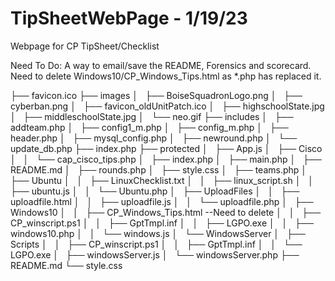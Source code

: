 # TipSheetWebPage - 1/19/23
Webpage for CP TipSheet/Checklist

Need To Do: 
A way to email/save the README, Forensics and scorecard. 
Need to delete Windows10/CP_Windows_Tips.html as *.php has replaced it.

├── favicon.ico
├── images
│   ├── BoiseSquadronLogo.png
│   ├── cyberban.png
│   ├── favicon_oldUnitPatch.ico
│   ├── highschoolState.jpg
│   ├── middleschoolState.jpg
│   └── neo.gif
├── includes
│   ├── addteam.php
│   ├── config1_m.php
│   ├── config_m.php
│   ├── header.php
│   ├── mysql_config.php
│   ├── newround.php
│   └── update_db.php
├── index.php
├── protected
│   ├── App.js
│   ├── Cisco
│   │   └── cap_cisco_tips.php
│   ├── index.php
│   ├── main.php
│   ├── README.md
│   ├── rounds.php
│   ├── style.css
│   ├── teams.php
│   ├── Ubuntu
│   │   ├── LinuxChecklist.txt
│   │   ├── linux_script.sh
│   │   ├── ubuntu.js
│   │   └── Ubuntu.php
│   ├── UploadFiles
│   │   ├── uploadfile.html
│   │   ├── uploadfile.js
│   │   └── uploadfile.php
│   ├── Windows10
│   │   ├── CP_Windows_Tips.html --Need to delete
│   │   ├── CP_winscript.ps1
│   │   ├── GptTmpl.inf
│   │   ├── LGPO.exe
│   │   ├── windows10.php
│   │   └── windows.js
│   └── WindowsServer
│       ├── Scripts
│       │   ├── CP_winscript.ps1
│       │   ├── GptTmpl.inf
│       │   └── LGPO.exe
│       ├── windowsServer.js
│       └── windowsServer.php
├── README.md
└── style.css
